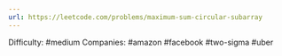 ```yaml
---
url: https://leetcode.com/problems/maximum-sum-circular-subarray
---
```


Difficulty: #medium
Companies: #amazon #facebook #two-sigma #uber
